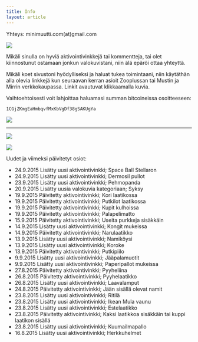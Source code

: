 ```yaml
---
title: Info
layout: article
---
```


Yhteys: minimuutti.com(at)gmail.com

![](https://lh3.googleusercontent.com/rUi_U-5Iu5bgA0h60ykYVrw8kV3k10DMccmLkt_t2Vs=w245)

Mikäli sinulla on hyviä aktivointivinkkejä tai kommentteja, tai olet kiinnostunut ostamaan jonkun valokuvistani, niin älä epäröi ottaa yhteyttä.

Mikäli koet sivustoni hyödylliseksi ja haluat tukea toimintaani, niin käytäthän alla olevia linkkejä kun seuraavan kerran asioit Zooplussan tai Mustin ja Mirrin verkkokaupassa. Linkit avautuvat klikkaamalla kuvia.

Vaihtoehtoisesti voit lahjoittaa haluamasi summan bitcoineissa osoitteeseen:

	1CGjZKmgEaHmbqvfMxKbVgDf38gSAKUgYa

![](https://lh3.googleusercontent.com/T2AKpsd5XDhDlOFkaBTinOCVl7cRpR2_ld_sXtL7TuA=w447)

---

[![](https://lh3.googleusercontent.com/MKwfsbFq7uu2wQQcpBMKzbeTWG_X6GHIw91FFzQ2LGw=w447)](http://clk.tradedoubler.com/click?p(210840)a(2526211)g(19927404)url(http://www.zooplus.fi/))

[![](https://lh3.googleusercontent.com/UZD-YzdoKAGryUkQuoqAk57k_KeHYAZov20i14umJcM=w447)](http://clk.tradedoubler.com/click?p(240480)a(2526211)g(21401374)url(https://www.mustijamirri.fi/))

Uudet ja viimeksi päivitetyt osiot:

* 24.9.2015 Lisätty uusi aktivointivinkki; Space Ball Stellaron
* 24.9.2015 Lisätty uusi aktivointivinkki; Dermosil pullot
* 23.9.2015 Lisätty uusi aktivointivinkki; Pehmopanda
* 20.9.2015 Lisätty uusia valokuvia kategoriaan; Syksy
* 19.9.2015 Päivitetty aktivointivinkki; Kori laatikossa
* 19.9.2015 Päivitetty aktivointivinkki; Putkilot laatikossa
* 19.9.2015 Päivitetty aktivointivinkki; Kupit kulhoissa
* 19.9.2015 Päivitetty aktivointivinkki; Palapelimatto
* 15.9.2015 Päivitetty aktivointivinkki; Useita purkkeja sisäkkäin
* 14.9.2015 Lisätty uusi aktivointivinkki; Kongit mukeissa
* 14.9.2015 Päivitetty aktivointivinkki; Narulaatikko
* 13.9.2015 Lisätty uusi aktivointivinkki; Namiköysi
* 13.9.2015 Lisätty uusi aktivointivinkki; Koroke
* 13.9.2015 Päivitetty aktivointivinkki; Putkipiilo
* 9.9.2015 Lisätty uusi aktivointivinkki; Jääpalamuotit
* 9.9.2015 Lisätty uusi aktivointivinkki; Paperipallot mukeissa
* 27.8.2015 Päivitetty aktivointivinkki; Pyyheliina
* 26.8.2015 Päivitetty aktivointivinkki; Pyyhelaatikko
* 26.8.2015 Lisätty uusi aktivointivinkki; Laavalamput
* 24.8.2015 Päivitetty aktivointivinkki; Jään sisällä olevat namit
* 23.8.2015 Lisätty uusi aktivointivinkki; Ritilä
* 23.8.2015 Lisätty uusi aktivointivinkki; Ikean Mula vaunu
* 23.8.2015 Lisätty uusi aktivointivinkki; Estelaatikko
* 23.8.2015 Päivitetty aktivointivinkki; Kaksi laatikkoa sisäkkäin tai kuppi laatikon sisällä
* 23.8.2015 Lisätty uusi aktivointivinkki; Kuumailmapallo
* 16.8.2015 Lisätty uusi aktivointivinkki; Herkkuhelmet

